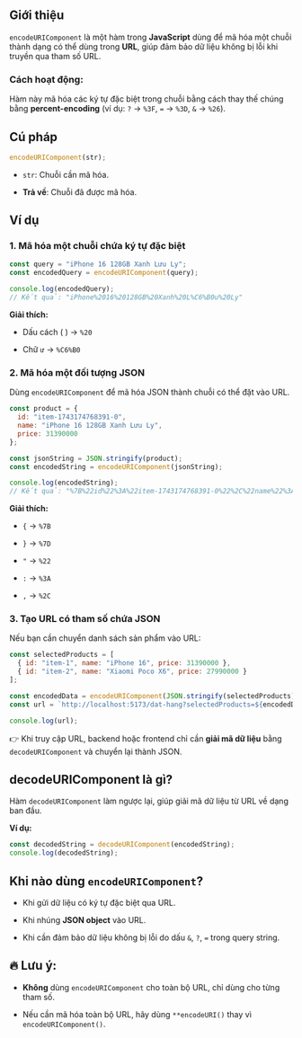 <br>

## Giới thiệu

`encodeURIComponent` là một hàm trong **JavaScript** dùng để mã hóa một chuỗi thành dạng có thể dùng trong **URL**, giúp đảm bảo dữ liệu không bị lỗi khi truyền qua tham số URL.

### Cách hoạt động:

Hàm này mã hóa các ký tự đặc biệt trong chuỗi bằng cách thay thế chúng bằng **percent-encoding** (ví dụ: `?` → `%3F`, `=` → `%3D`, `&` → `%26`).

## Cú pháp

```js
encodeURIComponent(str);
```

- `str`: Chuỗi cần mã hóa.
    
- **Trả về**: Chuỗi đã được mã hóa.
    

## Ví dụ

### 1. Mã hóa một chuỗi chứa ký tự đặc biệt

```js
const query = "iPhone 16 128GB Xanh Lưu Ly";
const encodedQuery = encodeURIComponent(query);

console.log(encodedQuery);
// Kết quả: "iPhone%2016%20128GB%20Xanh%20L%C6%B0u%20Ly"
```

**Giải thích:**

- Dấu cách ( ) → `%20`
    
- Chữ `ư` → `%C6%B0`
    

### 2. Mã hóa một đối tượng JSON

Dùng `encodeURIComponent` để mã hóa JSON thành chuỗi có thể đặt vào URL.

```js
const product = {
  id: "item-1743174768391-0",
  name: "iPhone 16 128GB Xanh Lưu Ly",
  price: 31390000
};

const jsonString = JSON.stringify(product);
const encodedString = encodeURIComponent(jsonString);

console.log(encodedString);
// Kết quả: "%7B%22id%22%3A%22item-1743174768391-0%22%2C%22name%22%3A%22iPhone%2016%20128GB%20Xanh%20L%C6%B0u%20Ly%22%2C%22price%22%3A31390000%7D"
```

**Giải thích:**

- `{` → `%7B`
    
- `}` → `%7D`
    
- `"` → `%22`
    
- `:` → `%3A`
    
- `,` → `%2C`
    

### 3. Tạo URL có tham số chứa JSON

Nếu bạn cần chuyển danh sách sản phẩm vào URL:

```js
const selectedProducts = [
  { id: "item-1", name: "iPhone 16", price: 31390000 },
  { id: "item-2", name: "Xiaomi Poco X6", price: 27990000 }
];

const encodedData = encodeURIComponent(JSON.stringify(selectedProducts));
const url = `http://localhost:5173/dat-hang?selectedProducts=${encodedData}`;

console.log(url);
```

👉 Khi truy cập URL, backend hoặc frontend chỉ cần **giải mã dữ liệu** bằng `decodeURIComponent` và chuyển lại thành JSON.

## decodeURIComponent là gì?

Hàm `decodeURIComponent` làm ngược lại, giúp giải mã dữ liệu từ URL về dạng ban đầu.

**Ví dụ:**

```js
const decodedString = decodeURIComponent(encodedString);
console.log(decodedString);
```

## Khi nào dùng `encodeURIComponent`?

- Khi gửi dữ liệu có ký tự đặc biệt qua URL.
    
- Khi nhúng **JSON object** vào URL.
    
- Khi cần đảm bảo dữ liệu không bị lỗi do dấu `&`, `?`, `=` trong query string.
    

## 🔥 Lưu ý:

- **Không** dùng `encodeURIComponent` cho toàn bộ URL, chỉ dùng cho từng tham số.
    
- Nếu cần mã hóa toàn bộ URL, hãy dùng `**encodeURI()` thay vì `encodeURIComponent()`.